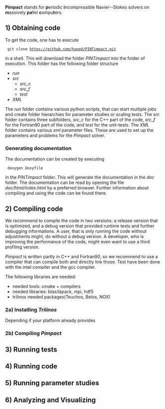 **Pimpact** stands for  <b>p</b>eriodic <b>i</b>ncompressible Navier--Stokes solvers on
<b>m</b>assively <b>pa</b>llel <b>c</b>ompu<b>t</b>ers.


## 1) Obtaining code

To get the code, one has to execute

<code> git clone https://github.com/huppd/PINTimpact.git </code>

in a shell.
This will download the folder *PINTimpact* into the folder of execution.
This folder has the following folder structure

- *run*<!--: collection of running scripts-->
- *src*<!--: scr code-->
  - *src_c*<!--: c++ code -->
  - *src_f*<!--: Fortran code-->
  - *test*<!--: collection of many unit tests-->
- *XML*<!--: collection of different parameters and cases-->

The *run* folder contains various python scripts, that can start multiple jobs and create
folder hierarchies for parameter studies or scaling tests.  The *src* folder contains
three subfolders, *src_c* for the C++ part of the code, *src\_f* for the Fortran90 part of
the code, and *test* for the unit-tests.  The *XML* folder contains various *xml*
parameter files.  These are used to set up the parameters and problems for the *Pimpact*
solver.

<!--### Files types-->
 <!--- *f90*: fortran code-->
 <!--- *hpp*: c++ header files-->
 <!--- *cpp*: c++ source files-->
 <!--- *cxx*: c++ main files-->
 <!--- *xml*: parameter xml files-->
 <!--- *py*: python scripts-->
 <!--- *txt*: text files for cmake-->

### Generating documentation

The documentation can be created by executing

<code> doxygen Doxyfile </code>

in the *PINTimpact* folder.
This will generate the documentation in the *doc* folder.
The documentation can be read by opening the file *doc/html/index.html* by a
preferred browser.
Further information about compiling and using the code can be found there.



## 2) Compiling code

We recommend to compile the code in two versions: a release version that is optimized, and
a debug version that provided runtime tests and further debugging informations.  A user,
that is only running the code without adjustments might, do without a debug version.  A
developer, who is improving the performance of the code, might even want to use a third
profiling version.

*Pimpact* is written partly in C++ and Fortran90, so we recommend to use a compiler that
can compile both and directly link those.  Test have been done with the intel compiler and
the gcc compiler.

The following libraries are needed:
 - needed tools: cmake + compilers
 - needed libraries: blas/lapack, mpi, hdf5
 - trilinos needed packages(Teuchos, Belos, NOX)

### 2a) Installing *Trilinos*

Depending if your platform already provides 

### 2b) Compiling *Pimpact*

<!--debug/release-->

## 3) Running tests 

## 4) Running code

## 5) Running parameter studies

## 6) Analyzing and Visualizing
